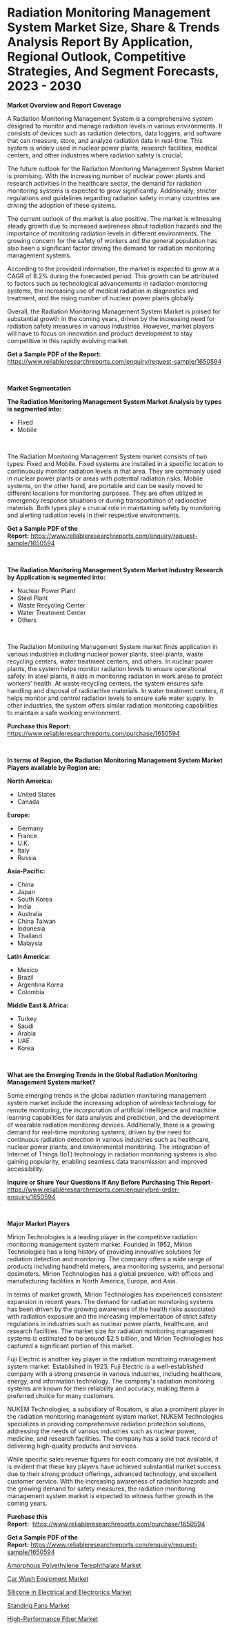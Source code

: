 <p><h1>Radiation Monitoring Management System Market Size, Share & Trends Analysis Report By Application, Regional Outlook, Competitive Strategies, And Segment Forecasts, 2023 - 2030</h1></p><p><strong>Market Overview and Report Coverage</strong></p>
<p><p>A Radiation Monitoring Management System is a comprehensive system designed to monitor and manage radiation levels in various environments. It consists of devices such as radiation detectors, data loggers, and software that can measure, store, and analyze radiation data in real-time. This system is widely used in nuclear power plants, research facilities, medical centers, and other industries where radiation safety is crucial.</p><p>The future outlook for the Radiation Monitoring Management System Market is promising. With the increasing number of nuclear power plants and research activities in the healthcare sector, the demand for radiation monitoring systems is expected to grow significantly. Additionally, stricter regulations and guidelines regarding radiation safety in many countries are driving the adoption of these systems.</p><p>The current outlook of the market is also positive. The market is witnessing steady growth due to increased awareness about radiation hazards and the importance of monitoring radiation levels in different environments. The growing concern for the safety of workers and the general population has also been a significant factor driving the demand for radiation monitoring management systems.</p><p>According to the provided information, the market is expected to grow at a CAGR of 8.2% during the forecasted period. This growth can be attributed to factors such as technological advancements in radiation monitoring systems, the increasing use of medical radiation in diagnostics and treatment, and the rising number of nuclear power plants globally.</p><p>Overall, the Radiation Monitoring Management System Market is poised for substantial growth in the coming years, driven by the increasing need for radiation safety measures in various industries. However, market players will have to focus on innovation and product development to stay competitive in this rapidly evolving market.</p></p>
<p><strong>Get a Sample PDF of the Report:</strong> <a href="https://www.reliableresearchreports.com/enquiry/request-sample/1650594">https://www.reliableresearchreports.com/enquiry/request-sample/1650594</a></p>
<p>&nbsp;</p>
<p><strong>Market Segmentation</strong></p>
<p><strong>The Radiation Monitoring Management System Market Analysis by types is segmented into:</strong></p>
<p><ul><li>Fixed</li><li>Mobile</li></ul></p>
<p>&nbsp;</p>
<p><p>The Radiation Monitoring Management System market consists of two types: Fixed and Mobile. Fixed systems are installed in a specific location to continuously monitor radiation levels in that area. They are commonly used in nuclear power plants or areas with potential radiation risks. Mobile systems, on the other hand, are portable and can be easily moved to different locations for monitoring purposes. They are often utilized in emergency response situations or during transportation of radioactive materials. Both types play a crucial role in maintaining safety by monitoring and alerting radiation levels in their respective environments.</p></p>
<p><strong>Get a Sample PDF of the Report:</strong>&nbsp;<a href="https://www.reliableresearchreports.com/enquiry/request-sample/1650594">https://www.reliableresearchreports.com/enquiry/request-sample/1650594</a></p>
<p>&nbsp;</p>
<p><strong>The Radiation Monitoring Management System Market Industry Research by Application is segmented into:</strong></p>
<p><ul><li>Nuclear Power Plant</li><li>Steel Plant</li><li>Waste Recycling Center</li><li>Water Treatment Center</li><li>Others</li></ul></p>
<p>&nbsp;</p>
<p><p>The Radiation Monitoring Management System market finds application in various industries including nuclear power plants, steel plants, waste recycling centers, water treatment centers, and others. In nuclear power plants, the system helps monitor radiation levels to ensure operational safety. In steel plants, it aids in monitoring radiation in work areas to protect workers' health. At waste recycling centers, the system ensures safe handling and disposal of radioactive materials. In water treatment centers, it helps monitor and control radiation levels to ensure safe water supply. In other industries, the system offers similar radiation monitoring capabilities to maintain a safe working environment.</p></p>
<p><strong>Purchase this Report:</strong>&nbsp; <a href="https://www.reliableresearchreports.com/purchase/1650594">https://www.reliableresearchreports.com/purchase/1650594</a></p>
<p>&nbsp;</p>
<p><strong>In terms of Region, the Radiation Monitoring Management System Market Players available by Region are:</strong></p>
<p>
    <p> <strong> North America: </strong>
        <ul>
            <li>United States</li>
            <li>Canada</li>
        </ul>
        </p> 
    <p> <strong> Europe: </strong>
        <ul>
            <li>Germany</li>
            <li>France</li>
            <li>U.K.</li>
            <li>Italy</li>
            <li>Russia</li>
        </ul>
        </p> 
    <p> <strong> Asia-Pacific: </strong>
        <ul>
            <li>China</li>
            <li>Japan</li>
            <li>South Korea</li>
            <li>India</li>
            <li>Australia</li>
            <li>China Taiwan</li>
            <li>Indonesia</li>
            <li>Thailand</li>
            <li>Malaysia</li>
        </ul>
        </p> 
    <p> <strong> Latin America: </strong>
        <ul>
            <li>Mexico</li>
            <li>Brazil</li>
            <li>Argentina Korea</li>
            <li>Colombia</li>
        </ul>
        </p> 
    <p> <strong> Middle East & Africa: </strong>
        <ul>
            <li>Turkey</li>
            <li>Saudi</li>
            <li>Arabia</li>
            <li>UAE</li>
            <li>Korea</li>
        </ul>
    </p>
    </p>
<p>&nbsp;</p>
<p><strong>What are the Emerging Trends in the Global Radiation Monitoring Management System market?</strong></p>
<p><p>Some emerging trends in the global radiation monitoring management system market include the increasing adoption of wireless technology for remote monitoring, the incorporation of artificial intelligence and machine learning capabilities for data analysis and prediction, and the development of wearable radiation monitoring devices. Additionally, there is a growing demand for real-time monitoring systems, driven by the need for continuous radiation detection in various industries such as healthcare, nuclear power plants, and environmental monitoring. The integration of Internet of Things (IoT) technology in radiation monitoring systems is also gaining popularity, enabling seamless data transmission and improved accessibility.</p></p>
<p><strong>Inquire or Share Your Questions If Any Before Purchasing This Report</strong>- <a href="https://www.reliableresearchreports.com/enquiry/pre-order-enquiry/1650594">https://www.reliableresearchreports.com/enquiry/pre-order-enquiry/1650594</a></p>
<p>&nbsp;</p>
<p><strong>Major Market Players</strong></p>
<p><p>Mirion Technologies is a leading player in the competitive radiation monitoring management system market. Founded in 1952, Mirion Technologies has a long history of providing innovative solutions for radiation detection and monitoring. The company offers a wide range of products including handheld meters, area monitoring systems, and personal dosimeters. Mirion Technologies has a global presence, with offices and manufacturing facilities in North America, Europe, and Asia.</p><p>In terms of market growth, Mirion Technologies has experienced consistent expansion in recent years. The demand for radiation monitoring systems has been driven by the growing awareness of the health risks associated with radiation exposure and the increasing implementation of strict safety regulations in industries such as nuclear power plants, healthcare, and research facilities. The market size for radiation monitoring management systems is estimated to be around $2.5 billion, and Mirion Technologies has captured a significant portion of this market.</p><p>Fuji Electric is another key player in the radiation monitoring management system market. Established in 1923, Fuji Electric is a well-established company with a strong presence in various industries, including healthcare, energy, and information technology. The company's radiation monitoring systems are known for their reliability and accuracy, making them a preferred choice for many customers.</p><p>NUKEM Technologies, a subsidiary of Rosatom, is also a prominent player in the radiation monitoring management system market. NUKEM Technologies specializes in providing comprehensive radiation protection solutions, addressing the needs of various industries such as nuclear power, medicine, and research facilities. The company has a solid track record of delivering high-quality products and services.</p><p>While specific sales revenue figures for each company are not available, it is evident that these key players have achieved substantial market success due to their strong product offerings, advanced technology, and excellent customer service. With the increasing awareness of radiation hazards and the growing demand for safety measures, the radiation monitoring management system market is expected to witness further growth in the coming years.</p></p>
<p><strong>Purchase this Report:</strong>&nbsp;&nbsp;<a href="https://www.reliableresearchreports.com/purchase/1650594">https://www.reliableresearchreports.com/purchase/1650594</a></p>
<p></p>
<p><strong>Get a Sample PDF of the Report:</strong>&nbsp;<a href="https://www.reliableresearchreports.com/enquiry/request-sample/1650594">https://www.reliableresearchreports.com/enquiry/request-sample/1650594</a></p>
<p><p><a href="https://www.linkedin.com/pulse/amorphous-polyethylene-terephthalate-market-insights/">Amorphous Polyethylene Terephthalate Market</a></p><p><a href="https://medium.com/@besaosmani1903/car-wash-equipment-market-size-growth-forecast-2023-2030-494dcde74d31">Car Wash Equipment Market</a></p><p><a href="https://www.linkedin.com/pulse/silicone-electrical-electronics-market-challenges-opportunities/">Silicone in Electrical and Electronics Market</a></p><p><a href="https://medium.com/@alesiabrahimi58/standing-fans-market-size-growth-forecast-2023-2030-bd3df9fd97a6">Standing Fans Market</a></p><p><a href="https://www.linkedin.com/pulse/decoding-high-performance-fiber-market-deep-dive-latest/">High-Performance Fiber Market</a></p></p>